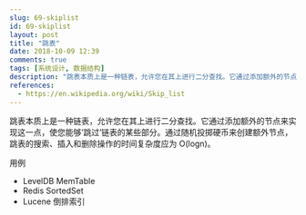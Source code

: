 ```yaml
---
slug: 69-skiplist
id: 69-skiplist
layout: post
title: "跳表"
date: 2018-10-09 12:39
comments: true
tags: [系统设计, 数据结构]
description: "跳表本质上是一种链表，允许您在其上进行二分查找。它通过添加额外的节点来实现这一点，使您能够‘跳过’链表的某些部分。LevelDB MemTable、Redis SortedSet 和 Lucene 倒排索引都使用了这种结构。"
references:
  - https://en.wikipedia.org/wiki/Skip_list
---
```


跳表本质上是一种链表，允许您在其上进行二分查找。它通过添加额外的节点来实现这一点，使您能够‘跳过’链表的某些部分。通过随机投掷硬币来创建额外节点，跳表的搜索、插入和删除操作的时间复杂度应为 O(logn)。

用例

- LevelDB MemTable
- Redis SortedSet
- Lucene 倒排索引